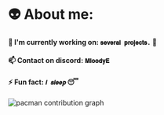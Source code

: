 # 👽 About me:<br>
#### 🔭 I'm currently working on: `𝐬𝐞𝐯𝐞𝐫𝐚𝐥 𝐩𝐫𝐨𝐣𝐞𝐜𝐭𝐬.` 🤫
#### 📫 Contact on discord: `𝐌𝐥𝐨𝐨𝐝𝐲𝐄`
#### ⚡ Fun fact: `𝒊 𝒔𝒍𝒆𝒆𝒑` 😴

<picture>
  <source media="(prefers-color-scheme: dark)" srcset="https://raw.githubusercontent.com/MloodyE/MloodyE/output/pacman-contribution-graph-dark.svg">
  <source media="(prefers-color-scheme: light)" srcset="https://raw.githubusercontent.com/MloodyE/MloodyE/output/pacman-contribution-graph.svg">
  <img alt="pacman contribution graph" src="https://raw.githubusercontent.com/MloodyE/MloodyE/output/pacman-contribution-graph.svg">
</picture>
